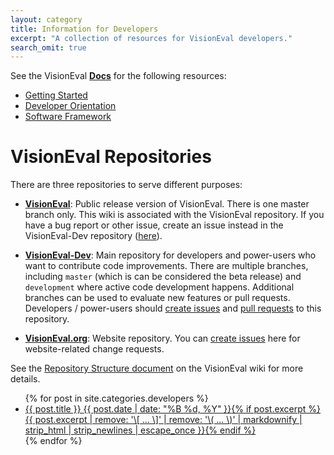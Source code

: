 ```yaml
---
layout: category
title: Information for Developers
excerpt: "A collection of resources for VisionEval developers."
search_omit: true
---
```


See the VisionEval <a href="https://visioneval.org/docs/index.html" target="_blank"><b>Docs</b></a> for the following resources:

- <a href="https://visioneval.org/docs/getting-started.html#getting-started" target="_blank">Getting Started</a>
- <a href="https://visioneval.org/docs/index.html#developer" target="_blank">Developer Orientation</a>
- <a href="https://visioneval.org/docs/software-framework.html" target="_blank">Software Framework</a>

# VisionEval Repositories

There are three repositories to serve different purposes:
 - **[VisionEval](https://github.com/VisionEval/VisionEval)**: Public release version of VisionEval. There is one master branch only. This wiki is associated with the VisionEval repository. If you have a bug report or other issue, create an issue instead in the VisionEval-Dev repository ([here](https://github.com/VisionEval/VisionEval-Dev/issues)).

 - **[VisionEval-Dev](https://github.com/VisionEval/VisionEval-Dev)**: Main repository for developers and power-users who want to contribute code improvements. There are multiple branches, including `master` (which is can be considered the beta release) and `development` where active code development happens. Additional branches can be used to evaluate new features or pull requests. Developers / power-users should [create issues](https://github.com/VisionEval/VisionEval-Dev/issues) and [pull requests](https://github.com/VisionEval/VisionEval-Dev/pulls) to this repository.

 - **[VisionEval.org](https://github.com/VisionEval/VisionEval.org)**: Website repository. You can [create issues](https://github.com/VisionEval/VisionEval.org/issues) here for website-related change requests.

See the [Repository Structure document](https://github.com/VisionEval/VisionEval/wiki/Repository-Structure) on the VisionEval wiki for more details.


<ul class="post-list">
{% for post in site.categories.developers %}
  <li><article><a href="{{ site.url }}{{ post.url }}">{{ post.title }} <span class="entry-date"><time datetime="{{ post.date | date_to_xmlschema }}">{{ post.date | date: "%B %d, %Y" }}</time></span>{% if post.excerpt %} <span class="excerpt">{{ post.excerpt | remove: '\[ ... \]' | remove: '\( ... \)' | markdownify | strip_html | strip_newlines | escape_once }}</span>{% endif %}</a></article></li>
{% endfor %}
</ul>
